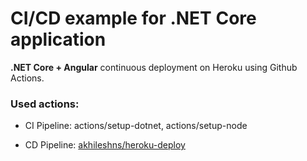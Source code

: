 # CI/CD example for .NET Core application

**.NET Core + Angular** continuous deployment on Heroku using Github Actions.

### Used actions:

- CI Pipeline: actions/setup-dotnet, actions/setup-node

- CD Pipeline: [akhileshns/heroku-deploy](https://github.com/AkhileshNS/heroku-deploy)